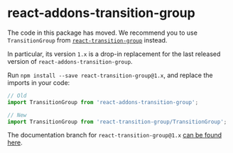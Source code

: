 # react-addons-transition-group

The code in this package has moved. We recommend you to use `TransitionGroup` from [`react-transition-group`](https://github.com/reactjs/react-transition-group) instead.

In particular, its version `1.x` is a drop-in replacement for the last released version of `react-addons-transition-group`.

Run `npm install --save react-transition-group@1.x`, and replace the imports in your code:

```js
// Old
import TransitionGroup from 'react-addons-transition-group';

// New
import TransitionGroup from 'react-transition-group/TransitionGroup';
```

The documentation branch for `react-transition-group@1.x` [can be found here](https://github.com/reactjs/react-transition-group/tree/v1-stable#low-level-api-transitiongroup).
